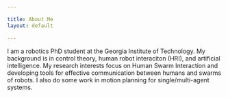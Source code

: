 ```yaml
---

title: About Me
layout: default

---
```


I am a robotics PhD student at the Georgia Institute of Technology. My background is in control theory, human robot interaciton (HRI), and artificial intelligence. My research interests focus on Human Swarm Interaction and developing tools for effective communication between humans and swarms of robots. I also do some work in motion planning for single/multi-agent systems.
